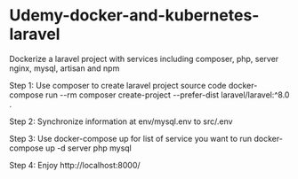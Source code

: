 # Udemy-docker-and-kubernetes-laravel
Dockerize a laravel project with services including composer, php, server nginx, mysql, artisan and npm

Step 1: Use composer to create laravel project source code
docker-compose run --rm composer create-project --prefer-dist laravel/laravel:^8.0 .

Step 2: Synchronize information at env/mysql.env to src/.env

Step 3: Use docker-compose up for list of service you want to run
docker-compose up -d server php mysql

Step 4: Enjoy http://localhost:8000/